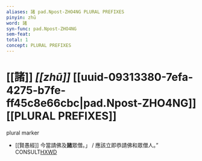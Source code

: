```yaml
---
aliases: 諸 pad.Npost-ZHO4NG PLURAL PREFIXES
pinyin: zhū
word: 諸
syn-func: pad.Npost-ZHO4NG
sem-feat: 
total: 1
concept: PLURAL PREFIXES 
---
```

# [[諸]] *[[zhū]]*  [[uuid-09313380-7efa-4275-b7fe-ff45c8e66cbc|pad.Npost-ZHO4NG]] [[PLURAL PREFIXES]]
plural marker
 - [[賢愚經]] 今當請佛及**諸**眾僧。」 / 應該立即恭請佛和眾僧人。” CONSULT[HXWD](https://hxwd.org/textview.html?location=KR6b0059_T_002-0359a.19)